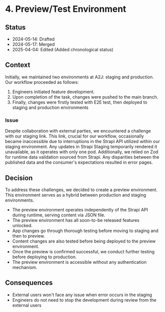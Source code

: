 # 4. Preview/Test Environment

## Status

- 2024-05-14: Drafted
- 2024-05-17: Merged
- 2025-04-04: Edited (Added chronological status)

## Context

Initially, we maintained two environments at A2J: staging and production. Our workflow proceeded as follows:

1. Engineers initiated feature development.
2. Upon completion of the task, changes were pushed to the main branch.
3. Finally, changes were firstly tested with E2E test, then deployed to staging and production environments

### Issue

Despite collaboration with external parties, we encountered a challenge with our staging link. This link, crucial for our workflow, occasionally became inaccessible due to interruptions in the Strapi API utilized within our staging environment. Any updates in Strapi Staging temporarily rendered it unavailable, as it operates with only one pod.
Additionally, we relied on Zod for runtime data validation sourced from Strapi. Any disparities between the published data and the consumer's expectations resulted in error pages.

## Decision

To address these challenges, we decided to create a preview environment. This environment serves as a hybrid between production and staging environments.

- The preview environment operates independently of the Strapi API during runtime, serving content via JSON file.
- The preview environment has all soon-to-be released features unlocked.
- App changes go through thorough testing before moving to staging and then to preview.
- Content changes are also tested before being deployed to the preview environment.
- Once the preview is confirmed successful, we conduct further testing before deploying to production.
- The preview environment is accessible without any authentication mechanism.

## Consequences

- External users won't face any issue when error occurs in the staging
- Engineers do not need to stop the development during review from the external users
